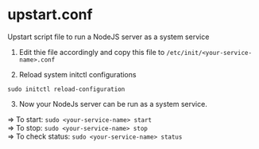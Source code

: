 # upstart.conf
Upstart script file to run a NodeJS server as a system service

1. Edit thie file accordingly and copy this file to ```/etc/init/<your-service-name>.conf```

2. Reload system initctl configurations

  ```sudo initctl reload-configuration```

3. Now your NodeJs server can be run as a system service.

  => To start: ```sudo <your-service-name> start```  
  => To stop: ```sudo <your-service-name> stop```  
  => To check status: ```sudo <your-service-name> status```  
